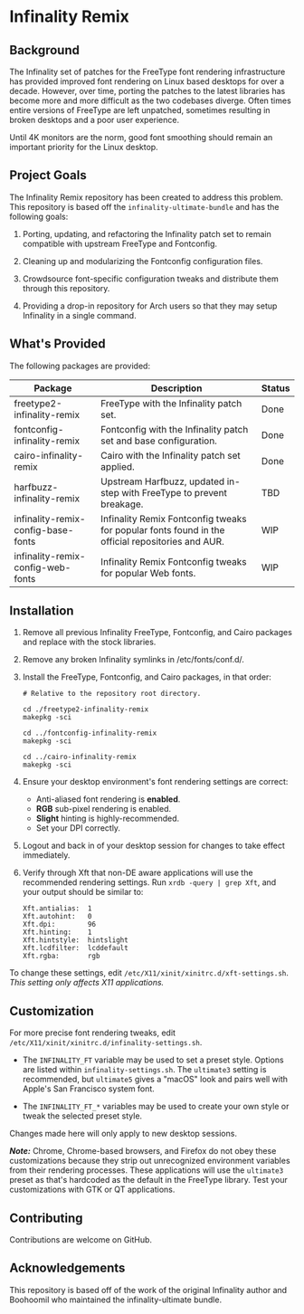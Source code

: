 # Infinality Remix #

## Background ##
The Infinality set of patches for the FreeType font rendering infrastructure has provided improved font rendering on
Linux based desktops for over a decade. However, over time, porting the patches to the latest libraries has become
more and more difficult as the two codebases diverge. Often times entire versions of FreeType are left unpatched,
sometimes resulting in broken desktops and a poor user experience.

Until 4K monitors are the norm, good font smoothing should remain an important priority for the Linux desktop.

## Project Goals ##

The Infinality Remix repository has been created to address this problem. This repository is based off the
```infinality-ultimate-bundle``` and has the following goals:

  1. Porting, updating, and refactoring the Infinality patch set to remain compatible with upstream FreeType and Fontconfig.

  2. Cleaning up and modularizing the Fontconfig configuration files.

  3. Crowdsource font-specific configuration tweaks and distribute them through this repository.

  4. Providing a drop-in repository for Arch users so that they may setup Infinality in a single command.

## What's Provided ##

The following packages are provided:

| Package | Description | Status |
|---------|-------------|--------|
| freetype2-infinality-remix | FreeType with the Infinality patch set. | Done |
| fontconfig-infinality-remix | Fontconfig with the Infinality patch set and base configuration. | Done |
| cairo-infinality-remix | Cairo with the Infinality patch set applied. | Done |
| harfbuzz-infinality-remix | Upstream Harfbuzz, updated in-step with FreeType to prevent breakage. | TBD |
| infinality-remix-config-base-fonts | Infinality Remix Fontconfig tweaks for popular fonts found in the official repositories and AUR. | WIP |
| infinality-remix-config-web-fonts | Infinality Remix Fontconfig tweaks for popular Web fonts. | WIP |

## Installation ##

1. Remove all previous Infinality FreeType, Fontconfig, and Cairo packages and replace with the stock libraries.


2. Remove any broken Infinality symlinks in /etc/fonts/conf.d/.


3. Install the FreeType, Fontconfig, and Cairo packages, in that order:

    ```
    # Relative to the repository root directory.

    cd ./freetype2-infinality-remix
    makepkg -sci

    cd ../fontconfig-infinality-remix
    makepkg -sci

    cd ../cairo-infinality-remix
    makepkg -sci
    ```

4. Ensure your desktop environment's font rendering settings are correct:
    * Anti-aliased font rendering is **enabled**.
    * **RGB** sub-pixel rendering is enabled.
    * **Slight** hinting is highly-recommended.
    * Set your DPI correctly.


5. Logout and back in of your desktop session for changes to take effect immediately.


6. Verify through Xft that non-DE aware applications will use the recommended rendering settings. Run `xrdb -query | grep Xft`, and your
output should be similar to:
    ```
    Xft.antialias:  1
    Xft.autohint:   0
    Xft.dpi:        96
    Xft.hinting:    1
    Xft.hintstyle:  hintslight
    Xft.lcdfilter:  lcddefault
    Xft.rgba:       rgb
    ```
To change these settings, edit `/etc/X11/xinit/xinitrc.d/xft-settings.sh`. *This setting only affects X11 applications.*

## Customization ##

For more precise font rendering tweaks, edit `/etc/X11/xinit/xinitrc.d/infinality-settings.sh`.
 * The `INFINALITY_FT` variable may be used to set a preset style. Options are listed within `infinality-settings.sh`. The `ultimate3` setting is recommended, but `ultimate5` gives a "macOS" look and pairs well with Apple's San Francisco system font.

 * The `INFINALITY_FT_*` variables may be used to create your own style or tweak the selected preset style.

Changes made here will only apply to new desktop sessions.

***Note:*** Chrome, Chrome-based browsers, and Firefox do not obey these customizations because they strip out unrecognized environment variables from their rendering processes. These applications will use the `ultimate3` preset as that's hardcoded as the default in the FreeType library. Test your customizations with GTK or QT applications.

## Contributing ##

Contributions are welcome on GitHub.

## Acknowledgements ##

This repository is based off of the work of the original Infinality author and Boohoomil who maintained the infinality-ultimate bundle.
